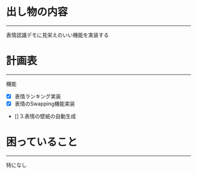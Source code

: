 # 出し物の内容
---
表情認識デモに見栄えのいい機能を実装する

# 計画表
---
機能
  - [x] 表情ランキング実装
  - [x] 表情のSwapping機能実装
  - [] 3.表情の壁紙の自動生成


# 困っていること
---
特になし
